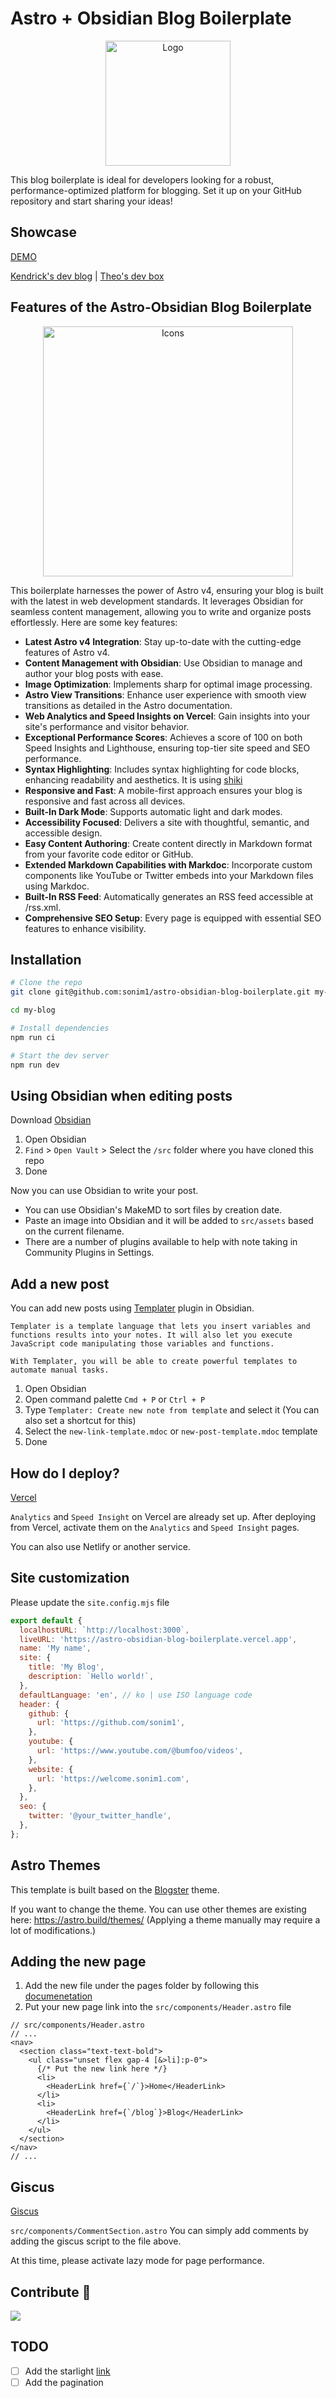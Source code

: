 # Astro + Obsidian Blog Boilerplate

<p align="center">
  <img src="https://astro-obsidian-blog-boilerplate.vercel.app/images/og.png" width="200" alt="Logo" />
</p>
This blog boilerplate is ideal for developers looking for a robust, performance-optimized platform for blogging. Set it up on your GitHub repository and start sharing your ideas!

## Showcase

[DEMO](https://astro-obsidian-blog-boilerplate.vercel.app/)

[Kendrick's dev blog](https://dev.sonim1.com/) | [Theo's dev box](https://www.codetheo.com/)

## Features of the Astro-Obsidian Blog Boilerplate

<p align="center">
  <img src="https://astro-obsidian-blog-boilerplate.vercel.app/images/astro-plus-obisdian.webp" width="400" alt="Icons" />
</p>

This boilerplate harnesses the power of Astro v4, ensuring your blog is built with the latest in web development standards. It leverages Obsidian for seamless content management, allowing you to write and organize posts effortlessly. Here are some key features:

- **Latest Astro v4 Integration**: Stay up-to-date with the cutting-edge features of Astro v4.
- **Content Management with Obsidian**: Use Obsidian to manage and author your blog posts with ease.
- **Image Optimization**: Implements sharp for optimal image processing.
- **Astro View Transitions**: Enhance user experience with smooth view transitions as detailed in the Astro documentation.
- **Web Analytics and Speed Insights on Vercel**: Gain insights into your site's performance and visitor behavior.
- **Exceptional Performance Scores**: Achieves a score of 100 on both Speed Insights and Lighthouse, ensuring top-tier site speed and SEO performance.
- **Syntax Highlighting**: Includes syntax highlighting for code blocks, enhancing readability and aesthetics. It is using [shiki](https://github.com/shikijs/shiki)
- **Responsive and Fast**: A mobile-first approach ensures your blog is responsive and fast across all devices.
- **Built-In Dark Mode**: Supports automatic light and dark modes.
- **Accessibility Focused**: Delivers a site with thoughtful, semantic, and accessible design.
- **Easy Content Authoring**: Create content directly in Markdown format from your favorite code editor or GitHub.
- **Extended Markdown Capabilities with Markdoc**: Incorporate custom components like YouTube or Twitter embeds into your Markdown files using Markdoc.
- **Built-In RSS Feed**: Automatically generates an RSS feed accessible at /rss.xml.
- **Comprehensive SEO Setup**: Every page is equipped with essential SEO features to enhance visibility.

## Installation

```bash
# Clone the repo
git clone git@github.com:sonim1/astro-obsidian-blog-boilerplate.git my-blog

cd my-blog
```

```bash
# Install dependencies
npm run ci

# Start the dev server
npm run dev
```

## Using Obsidian when editing posts

Download [Obsidian](https://obsidian.md/)

1. Open Obsidian
2. `Find` > `Open Vault` > Select the `/src` folder where you have cloned this repo
3. Done

Now you can use Obsidian to write your post.

- You can use Obsidian's MakeMD to sort files by creation date.
- Paste an image into Obsidian and it will be added to `src/assets` based on the current filename.
- There are a number of plugins available to help with note taking in Community Plugins in Settings.

## Add a new post

You can add new posts using [Templater](https://silentvoid13.github.io/Templater/) plugin in Obsidian.

```
Templater is a template language that lets you insert variables and functions results into your notes. It will also let you execute JavaScript code manipulating those variables and functions.

With Templater, you will be able to create powerful templates to automate manual tasks.
```

1. Open Obsidian
2. Open command palette `Cmd + P` or `Ctrl + P`
3. Type `Templater: Create new note from template` and select it (You can also set a shortcut for this)
4. Select the `new-link-template.mdoc` or `new-post-template.mdoc` template
5. Done

## How do I deploy?

[Vercel](https://vercel.com/docs/frameworks/astro)

`Analytics` and `Speed Insight` on Vercel are already set up. After deploying from Vercel, activate them on the `Analytics` and `Speed Insight` pages.

You can also use Netlify or another service.

## Site customization

Please update the `site.config.mjs` file

```js
export default {
  localhostURL: `http://localhost:3000`,
  liveURL: 'https://astro-obsidian-blog-boilerplate.vercel.app',
  name: 'My name',
  site: {
    title: 'My Blog',
    description: `Hello world!`,
  },
  defaultLanguage: 'en', // ko | use ISO language code
  header: {
    github: {
      url: 'https://github.com/sonim1',
    },
    youtube: {
      url: 'https://www.youtube.com/@bumfoo/videos',
    },
    website: {
      url: 'https://welcome.sonim1.com',
    },
  },
  seo: {
    twitter: '@your_twitter_handle',
  },
};
```

## Astro Themes

This template is built based on the [Blogster](https://astro.build/themes/details/blogster-sleek/) theme.

If you want to change the theme. You can use other themes are existing here: https://astro.build/themes/
(Applying a theme manually may require a lot of modifications.)

## Adding the new page

1. Add the new file under the pages folder by following this [documenetation](https://docs.astro.build/en/tutorial/2-pages/1/#create-a-new-astro-file)
2. Put your new page link into the `src/components/Header.astro` file

```tsx
// src/components/Header.astro
// ...
<nav>
  <section class="text-text-bold">
    <ul class="unset flex gap-4 [&>li]:p-0">
      {/* Put the new link here */}
      <li>
        <HeaderLink href={`/`}>Home</HeaderLink>
      </li>
      <li>
        <HeaderLink href={`/blog`}>Blog</HeaderLink>
      </li>
    </ul>
  </section>
</nav>
// ...
```

## Giscus

[Giscus](https://giscus.app/)

`src/components/CommentSection.astro`
You can simply add comments by adding the giscus script to the file above.

At this time, please activate lazy mode for page performance.

## Contribute 🤝

<a href="https://github.com/sonim1/astro-obsidian-blog-boilerplate/graphs/contributors">
  <img src="https://contrib.rocks/image?repo=sonim1/astro-obsidian-blog-boilerplate" />
</a>

## TODO

- [ ] Add the starlight [link](https://starlight.astro.build/guides/components/)
- [ ] Add the pagination
